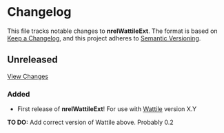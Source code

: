 # Changelog

This file tracks notable changes to **nrelWattileExt**. The format is based on
[Keep a Changelog], and this project adheres to [Semantic Versioning].

[Keep a Changelog]: https://keepachangelog.com/ "Keep a Changelog"
[Semantic Versioning]: https://semver.org/ "Semantic Versioning"

## Unreleased

[View Changes](https://github.com/NREL/nrelWattileExt/compare/main...develop)

### Added

- First release of **nrelWattileExt**! For use with [Wattile] version X.Y

**TO DO:** Add correct version of Wattile above. Probably 0.2

[Wattile]: https://github.com/NREL/wattile/ "Wattile"